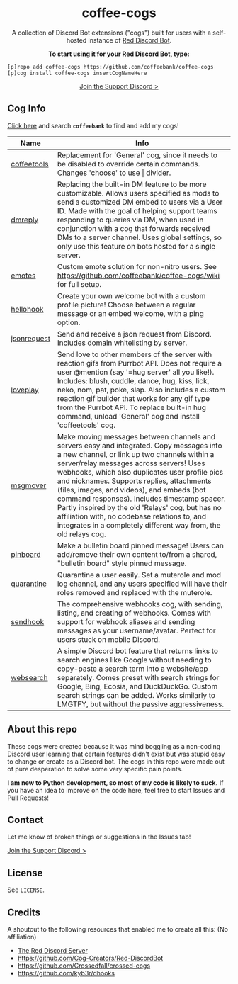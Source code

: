 <h1 align="center">
  coffee-cogs
</h1>

<div id="supportdiscord"></div>

<p align="center">
  A collection of Discord Bot extensions ("cogs") built for users with a self-hosted instance of <a href="https://github.com/Cog-Creators/Red-DiscordBot">Red Discord Bot</a>.
</p>

<p align="center">
  <strong>To start using it for your Red Discord Bot, type:</strong>
</p>

```
[p]repo add coffee-cogs https://github.com/coffeebank/coffee-cogs
[p]cog install coffee-cogs insertCogNameHere
```

<p align="center">
  <a href="https://coffeebank.github.io/discord">Join the Support Discord ></a>
</p>

## Cog Info

[Click here](https://index.discord.red/?filter=&ua=1) and search **`coffeebank`** to find and add my cogs!

|Name|Info|
|---|---|
|[coffeetools](https://github.com/coffeebank/coffee-cogs/tree/master/coffeetools)|Replacement for 'General' cog, since it needs to be disabled to override certain commands. Changes 'choose' to use \| divider.|
|[dmreply](https://github.com/coffeebank/coffee-cogs/tree/master/dmreply)|Replacing the built-in DM feature to be more customizable. Allows users specified as mods to send a customized DM embed to users via a User ID. Made with the goal of helping support teams responding to queries via DM, when used in conjunction with a cog that forwards received DMs to a server channel. Uses global settings, so only use this feature on bots hosted for a single server.|
|[emotes](https://github.com/coffeebank/coffee-cogs/tree/master/emotes)|Custom emote solution for non-nitro users. See https://github.com/coffeebank/coffee-cogs/wiki for full setup.|
|[hellohook](https://github.com/coffeebank/coffee-cogs/tree/master/hellohook)|Create your own welcome bot with a custom profile picture! Choose between a regular message or an embed welcome, with a ping option.|
|[jsonrequest](https://github.com/coffeebank/coffee-cogs/tree/master/jsonrequest)|Send and receive a json request from Discord. Includes domain whitelisting by server.|
|[loveplay](https://github.com/coffeebank/coffee-cogs/tree/master/loveplay)|Send love to other members of the server with reaction gifs from Purrbot API. Does not require a user @mention (say '=hug server' all you like!). Includes: blush, cuddle, dance, hug, kiss, lick, neko, nom, pat, poke, slap. Also includes a custom reaction gif builder that works for any gif type from the Purrbot API. To replace built-in hug command, unload 'General' cog and install 'coffeetools' cog.|
|[msgmover](https://github.com/coffeebank/coffee-cogs/tree/master/msgmover)|Make moving messages between channels and servers easy and integrated. Copy messages into a new channel, or link up two channels within a server/relay messages across servers! Uses webhooks, which also duplicates user profile pics and nicknames. Supports replies, attachments (files, images, and videos), and embeds (bot command responses). Includes timestamp spacer. Partly inspired by the old 'Relays' cog, but has no affiliation with, no codebase relations to, and integrates in a completely different way from, the old relays cog.|
|[pinboard](https://github.com/coffeebank/coffee-cogs/tree/master/pinboard)|Make a bulletin board pinned message! Users can add/remove their own content to/from a shared, "bulletin board" style pinned message.|
|[quarantine](https://github.com/coffeebank/coffee-cogs/tree/master/quarantine)|Quarantine a user easily. Set a muterole and mod log channel, and any users specified will have their roles removed and replaced with the muterole.|
|[sendhook](https://github.com/coffeebank/coffee-cogs/tree/master/sendhook)|The comprehensive webhooks cog, with sending, listing, and creating of webhooks. Comes with support for webhook aliases and sending messages as your username/avatar. Perfect for users stuck on mobile Discord.|
|[websearch](https://github.com/coffeebank/coffee-cogs/tree/master/websearch)|A simple Discord bot feature that returns links to search engines like Google without needing to copy-paste a search term into a website/app separately. Comes preset with search strings for Google, Bing, Ecosia, and DuckDuckGo. Custom search strings can be added. Works similarly to LMGTFY, but without the passive aggressiveness.|


## About this repo

These cogs were created because it was mind boggling as a non-coding Discord user learning that certain features didn't exist but was stupid easy to change or create as a Discord bot. The cogs in this repo were made out of pure desperation to solve some very specific pain points.

**I am new to Python development, so most of my code is likely to suck.** If you have an idea to improve on the code here, feel free to start Issues and Pull Requests!


## Contact

Let me know of broken things or suggestions in the Issues tab!

[Join the Support Discord >](https://coffeebank.github.io/discord)


## License

See `LICENSE`.


## Credits

A shoutout to the following resources that enabled me to create all this: (No affiliation)

- [The Red Discord Server](https://discord.red)
- <https://github.com/Cog-Creators/Red-DiscordBot>
- <https://github.com/Crossedfall/crossed-cogs>
- <https://github.com/kyb3r/dhooks>
